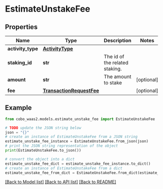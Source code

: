 # EstimateUnstakeFee


## Properties

Name | Type | Description | Notes
------------ | ------------- | ------------- | -------------
**activity_type** | [**ActivityType**](ActivityType.md) |  | 
**staking_id** | **str** | The id of the related staking. | 
**amount** | **str** | The amount to stake | [optional] 
**fee** | [**TransactionRequestFee**](TransactionRequestFee.md) |  | [optional] 

## Example

```python
from cobo_waas2.models.estimate_unstake_fee import EstimateUnstakeFee

# TODO update the JSON string below
json = "{}"
# create an instance of EstimateUnstakeFee from a JSON string
estimate_unstake_fee_instance = EstimateUnstakeFee.from_json(json)
# print the JSON string representation of the object
print(EstimateUnstakeFee.to_json())

# convert the object into a dict
estimate_unstake_fee_dict = estimate_unstake_fee_instance.to_dict()
# create an instance of EstimateUnstakeFee from a dict
estimate_unstake_fee_from_dict = EstimateUnstakeFee.from_dict(estimate_unstake_fee_dict)
```
[[Back to Model list]](../README.md#documentation-for-models) [[Back to API list]](../README.md#documentation-for-api-endpoints) [[Back to README]](../README.md)


